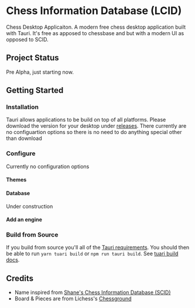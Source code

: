 # Chess Information Database (LCID)
Chess Desktop Applicaiton. A modern free chess desktop application built with Tauri.
It's free as apposed to chessbase and but with a modern UI as opposed to SCID.

## Project Status
Pre Alpha, just starting now.

## Getting Started
### Installation
Tauri allows applications to be build on top of all platforms. 
Please download the version for your desktop under [releases].
There currently are no configuartion options so there is no need to do anything special other than download
### Configure
Currently no configuration options
#### Themes
#### Database
Under construction 
#### Add an engine

### Build from Source
If you build from source you'll all of the [Tauri requirements]. 
You should then be able to run `yarn tuari build` or `npm run tauri build`.
See [tuari build docs].


## Credits
 - Name inspired from [Shane's Chess Information Database (SCID)]
 - Board & Pieces are from Lichess's [Chessground]

<!-- Links used above -->
[Shane's Chess Information Database (SCID)]: https://sourceforge.net/p/scid/wiki/StartHere/
[releases]: https://github.com/lwileczek/LCID/releases
[Tauri requirements]: https://tauri.studio/v1/guides/getting-started/prerequisites
[tuari build docs]: https://tauri.studio/v1/api/cli/#build
[Chessground]: https://github.com/lichess-org/chessground

